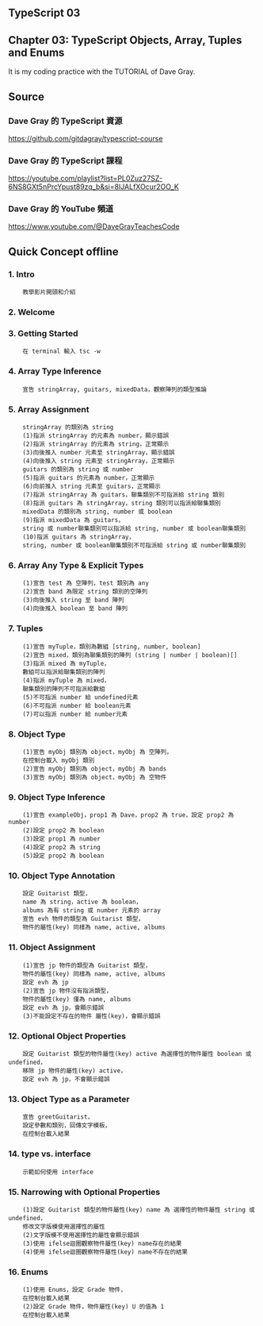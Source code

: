 ## TypeScript 03
## Chapter 03: TypeScript Objects, Array, Tuples and Enums
It is my coding practice with the TUTORIAL of Dave Gray. 

## Source
### Dave Gray 的 TypeScript 資源
https://github.com/gitdagray/typescript-course

### Dave Gray 的 TypeScript 課程
https://youtube.com/playlist?list=PL0Zuz27SZ-6NS8GXt5nPrcYpust89zq_b&si=8IJALfXOcur2OO_K

### Dave Gray 的 YouTube 頻道
https://www.youtube.com/@DaveGrayTeachesCode

## Quick Concept offline
###  1. Intro
        教學影片開頭和介紹

###  2. Welcome

###  3. Getting Started
        在 terminal 輸入 tsc -w

###  4. Array Type Inference
        宣告 stringArray, guitars, mixedData，觀察陣列的類型推論

###  5. Array Assignment
        stringArray 的類別為 string
        (1)指派 stringArray 的元素為 number，顯示錯誤
        (2)指派 stringArray 的元素為 string，正常顯示
        (3)向後推入 number 元素至 stringArray，顯示錯誤
        (4)向後推入 string 元素至 stringArray，正常顯示
        guitars 的類別為 string 或 number
        (5)指派 guitars 的元素為 number，正常顯示
        (6)向前推入 string 元素至 guitars，正常顯示
        (7)指派 stringArray 為 guitars，聯集類別不可指派給 string 類別
        (8)指派 guitars 為 stringArray，string 類別可以指派給聯集類別
        mixedData 的類別為 string, number 或 boolean
        (9)指派 mixedData 為 guitars，
        string 或 number聯集類別可以指派給 string, number 或 boolean聯集類別
        (10)指派 guitars 為 stringArray，
        string, number 或 boolean聯集類別不可指派給 string 或 number聯集類別


###  6. Array Any Type & Explicit Types
        (1)宣告 test 為 空陣列，test 類別為 any
        (2)宣告 band 為限定 string 類別的空陣列
        (3)向後推入 string 至 band 陣列
        (4)向後推入 boolean 至 band 陣列

###  7. Tuples
        (1)宣告 myTuple，類別為數組 [string, number, boolean]
        (2)宣告 mixed，類別為聯集類別的陣列 (string | number | boolean)[]
        (3)指派 mixed 為 myTuple，
        數組可以指派給聯集類別的陣列
        (4)指派 myTuple 為 mixed，
        聯集類別的陣列不可指派給數組
        (5)不可指派 number 給 undefined元素
        (6)不可指派 number 給 boolean元素
        (7)可以指派 number 給 number元素

###  8. Object Type
        (1)宣告 myObj 類別為 object，myObj 為 空陣列，
        在控制台載入 myObj 類別
        (2)宣告 myObj 類別為 object，myObj 為 bands
        (3)宣告 myObj 類別為 object，myObj 為 空物件

###  9. Object Type Inference
        (1)宣告 exampleObj，prop1 為 Dave，prop2 為 true，設定 prop2 為 number
        (2)設定 prop2 為 boolean
        (3)設定 prop1 為 number
        (4)設定 prop2 為 string
        (5)設定 prop2 為 boolean
        
### 10. Object Type Annotation
        設定 Guitarist 類型，
        name 為 string，active 為 boolean，
        albums 為有 string 或 number 元素的 array
        宣告 evh 物件的類型為 Guitarist 類型，
        物件的屬性(key) 同樣為 name, active, albums

### 11. Object Assignment
        (1)宣告 jp 物件的類型為 Guitarist 類型，
        物件的屬性(key) 同樣為 name, active, albums
        設定 evh 為 jp
        (2)宣告 jp 物件沒有指派類型，
        物件的屬性(key) 僅為 name, albums
        設定 evh 為 jp，會顯示錯誤
        (3)不能設定不存在的物件 屬性(key)，會顯示錯誤

### 12. Optional Object Properties
        設定 Guitarist 類型的物件屬性(key) active 為選擇性的物件屬性 boolean 或 undefined，
        移除 jp 物件的屬性(key) active，
        設定 evh 為 jp，不會顯示錯誤

### 13. Object Type as a Parameter
        宣告 greetGuitarist，
        設定參數和類別，回傳文字模板，
        在控制台載入結果

### 14. type vs. interface
        示範如何使用 interface

### 15. Narrowing with Optional Properties
        (1)設定 Guitarist 類型的物件屬性(key) name 為 選擇性的物件屬性 string 或 undefined，
        修改文字版模使用選擇性的屬性
        (2)文字版模不使用選擇性的屬性會顯示錯誤
        (3)使用 ifelse迴圈觀察物件屬性(key) name存在的結果
        (4)使用 ifelse迴圈觀察物件屬性(key) name不存在的結果

### 16. Enums
        (1)使用 Enums，設定 Grade 物件，
        在控制台載入結果
        (2)設定 Grade 物件，物件屬性(key) U 的值為 1
        在控制台載入結果